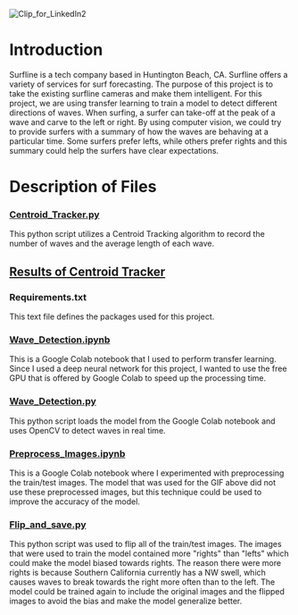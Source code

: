 ![Clip_for_LinkedIn2](https://user-images.githubusercontent.com/66560796/111404254-af074f00-868b-11eb-8447-4631976df973.gif)

# Introduction

Surfline is a tech company based in Huntington Beach, CA. Surfline offers a variety of services for surf forecasting. The purpose of this project is to take the existing surfline cameras and make them intelligent. For this project, we are using transfer learning to train a model to detect different directions of waves. When surfing, a surfer can take-off at the peak of a wave and carve to the left or right. By using computer vision, we could try to provide surfers with a summary of how the waves are behaving at a particular time. Some surfers prefer lefts, while others prefer rights and this summary could help the surfers have clear expectations.

# Description of Files

### [Centroid_Tracker.py](https://github.com/knolasco/Surfline-Object-Detection/blob/main/Centroid_Tracker.py)
This python script utilizes a Centroid Tracking algorithm to record the number of waves and the average length of each wave. 
## [Results of Centroid Tracker](https://user-images.githubusercontent.com/66560796/114232849-5dbc4980-9931-11eb-9525-e40d451e8a03.mp4)


### Requirements.txt
This text file defines the packages used for this project.

### [Wave_Detection.ipynb](https://github.com/knolasco/Surfline-Object-Detection/blob/main/Wave_Detection.ipynb)
This is a Google Colab notebook that I used to perform transfer learning. Since I used a deep neural network for this project, I wanted to use the free GPU that is offered by Google Colab to speed up the processing time.

### [Wave_Detection.py](https://github.com/knolasco/Surfline-Object-Detection/blob/main/Wave_Detection.py)
This python script loads the model from the Google Colab notebook and uses OpenCV to detect waves in real time.

### [Preprocess_Images.ipynb](https://github.com/knolasco/Surfline-Object-Detection/blob/main/Preprocess_Images.ipynb)
This is a Google Colab notebook where I experimented with preprocessing the train/test images. The model that was used for the GIF above did not use these preprocessed images, but this technique could be used to improve the accuracy of the model.

### [Flip_and_save.py](https://github.com/knolasco/Surfline-Object-Detection/blob/main/flip_and_save.py)
This python script was used to flip all of the train/test images. The images that were used to train the model contained more "rights" than "lefts" which could make the model biased towards rights. The reason there were more rights is because Southern California currently has a NW swell, which causes waves to break towards the right more often than to the left. The model could be trained again to include the original images and the flipped images to avoid the bias and make the model generalize better.
